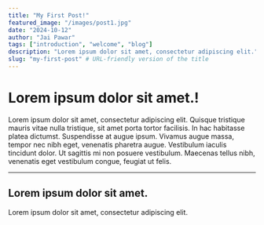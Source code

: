 ```yaml
---
title: "My First Post!"
featured_image: "/images/post1.jpg"
date: "2024-10-12"
author: "Jai Pawar"
tags: ["introduction", "welcome", "blog"]
description: "Lorem ipsum dolor sit amet, consectetur adipiscing elit." # Brief description for SEO
slug: "my-first-post" # URL-friendly version of the title
---
```


# Lorem ipsum dolor sit amet.!

Lorem ipsum dolor sit amet, consectetur adipiscing elit. Quisque tristique mauris vitae nulla tristique, sit amet porta tortor facilisis. In hac habitasse platea dictumst. Suspendisse at augue ipsum. Vivamus augue massa, tempor nec nibh eget, venenatis pharetra augue. Vestibulum iaculis tincidunt dolor. Ut sagittis mi non posuere vestibulum. Maecenas tellus nibh, venenatis eget vestibulum congue, feugiat ut felis.

---

## Lorem ipsum dolor sit amet.

Lorem ipsum dolor sit amet, consectetur adipiscing elit.
